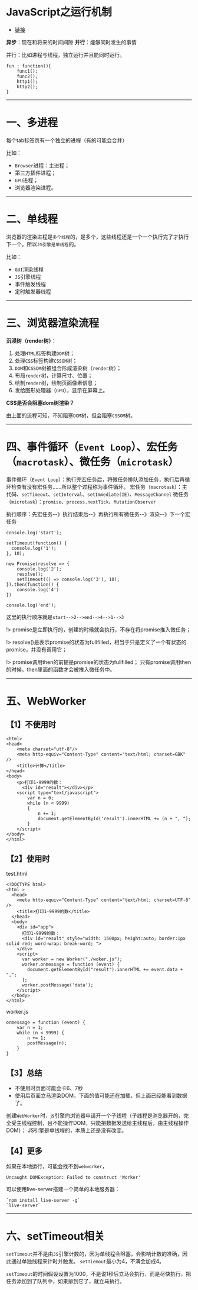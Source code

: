 # JavaScript之运行机制


- [链接](https://www.cnblogs.com/cangqinglang/p/8963557.html)


**异步**：现在和将来的时间间隙
**并行**：能够同时发生的事情

并行：比如进程与线程，独立运行并且能同时运行。

```
fun : function(){
	func1();
	func2();
	http1();
	http2();
}
```

---

# 一、多进程

每个tab标签页有一个独立的进程（有的可能会合并）

比如：
- `Browser`进程：主进程；
- 第三方插件进程；
- `GPU`进程；
- 浏览器渲染进程。

---

# 二、单线程

浏览器的渲染进程是`多个线程`的，是多个，这些线程还是一个一个执行完了才执行下一个，所以`JS引擎是单线程`的。

比如：
- `GUI`渲染线程
- `JS`引擎线程
- 事件触发线程
- 定时触发器线程

---

# 三、浏览器渲染流程

**沉浸树（render树）**：

1. 处理`HTML`标签构建`DOM`树；
2. 处理`CSS`标签构建`CSSOM`树；
3. `DOM`和`CSSOM`树被组合形成渲染树（`render`树）；
4. 布局`render`树，计算尺寸、位置；
5. 绘制`render`树，绘制页面像素信息；
6. 发给图形处理器（`GPU`），显示在屏幕上。

**CSS是否会阻塞dom树渲染？**

由上面的流程可知，不知阻塞`DOM`树，但会阻塞`CSSOM`树。

---

# 四、事件循环（`Event Loop`）、宏任务（`macrotask`）、微任务（`microtask`）

事件循环（`Event Loop`）：执行完宏任务后，将微任务排队添加任务，执行后再循环检查有没有宏任务……所以整个过程称为事件循环。
宏任务（`macrotask`）：主代码、`setTimeout`、`setInterval`、`setImmediate(IE)`、`MessageChannel`
微任务（`microtask`）：`promise`、`process.nextTick`、`MutationObserver`

执行顺序：先宏任务--》执行结束后--》再执行所有微任务--》渲染--》下一个宏任务

```
console.log('start');

setTimeout(function() {
  console.log('1');
}, 10);

new Promise(resolve => {
    console.log('2');
    resolve();
    setTimeout(() => console.log('3'), 10);
}).then(function() {
    console.log('4')
})

console.log('end');
```

这里的执行顺序就是`start-->2-->end-->4-->1-->3`



!> promise是立即执行的，创建的时候就会执行，不存在将promise推入微任务；

!> resolve()是表示promise的状态为fullfilled，相当于只是定义了一个有状态的promise，并没有调用它；

!> promise调用then的前提是promise的状态为fullfilled；
只有promise调用then的时候，then里面的函数才会被推入微任务中。


---

# 五、WebWorker

## 【1】不使用时

```
<html>
<head>
    <meta charset="utf-8"/>
    <meta http-equiv="Content-Type" content="text/html; charset=GBK" />
    <title>计算</title>
</head>
<body>
    <p>打印1-9999的数：
      <div id="result"></div></p>
    <script type="text/javascript">
        var n = 0;
        while (n < 9999) 
        {
            n += 1;
            document.getElementById('result').innerHTML += (n + ", ");
        }
    </script>
</body>
</html>
```

## 【2】使用时

test.html
```
<!DOCTYPE html>
<html >
  <head>
    <meta http-equiv="Content-Type" content="text/html; charset=UTF-8" />
    <title>打印1-9999的数</title>
  </head>
  <body>
    <div id="app">
      打印1-9999的数：
      <div id="result" style="width: 1500px; height:auto; border:1px solid red; word-wrap: break-word; ">
    </div>
    <script>
      var worker = new Worker("./woker.js");
      worker.onmessage = function (event) {
        document.getElementById("result").innerHTML += event.data + ",";
      };
      worker.postMessage('data');
    </script>
  </body>
</html>

```

worker.js
```
onmessage = function (event) {
    var n = 1;
    while (n < 9999) {
        n += 1;
        postMessage(n);
    }
}
```

## 【3】总结

- 不使用时页面可能会卡6、7秒
- 使用后页面立马渲染DOM，下面的值可能还在加载，但上面已经能看到数据了。

创建`WebWorker`时，js引擎向浏览器申请开一个子线程（子线程是浏览器开的，完全受主线程控制，且不能操作DOM，只能把数据发送给主线程后，由主线程操作DOM）；
JS引擎是单线程的，本质上还是没有改变。

## 【4】更多

如果在本地运行，可能会找不到`webworker`，

`Uncaught DOMException: Failed to construct 'Worker'`

可以使用live-server搭建一个简单的本地服务器：

```
`npm install live-server -g`
`live-server`
```

---

# 六、setTimeout相关

`setTimeout`并不是由`JS`引擎计数的，因为单线程会阻塞，会影响计数的准确，因此通过单独线程来计时并触发。
`setTiemout`最小为4，不满会加成4。

`setTimeout`的时间假设设置为1000，不是说1秒后立马会执行，而是尽快执行，把任务添加到了队列中，如果排到它了，就立马执行。